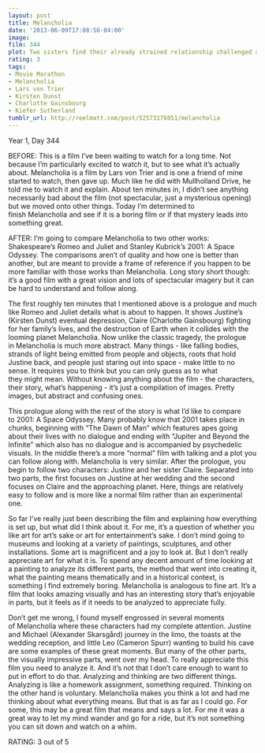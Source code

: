 ```yaml
---
layout: post
title: Melancholia
date: '2013-06-09T17:08:56-04:00'
image: 
film: 344
plot: Two sisters find their already strained relationship challenged as a mysterious new planet threatens to collide with the Earth.
rating: 3
tags:
- Movie Marathon
- Melancholia
- Lars von Trier
- Kirsten Dunst
- Charlotte Gainsbourg
- Kiefer Sutherland
tumblr_url: http://reelmatt.com/post/52573176851/melancholia
---
```


Year 1, Day 344

BEFORE: This is a film I’ve been waiting to watch for a long time. Not because I’m particularly excited to watch it, but to see what it’s actually about. Melancholia is a film by Lars von Trier and is one a friend of mine started to watch, then gave up. Much like he did with Mullholland Drive, he told me to watch it and explain. About ten minutes in, I didn’t see anything necessarily bad about the film (not spectacular, just a mysterious opening) but we moved onto other things. Today I’m determined to finish Melancholia and see if it is a boring film or if that mystery leads into something great.

AFTER: I’m going to compare Melancholia to two other works: Shakespeare’s Romeo and Juliet and Stanley Kubrick’s 2001: A Space Odyssey. The comparisons aren’t of quality and how one is better than another, but are meant to provide a frame of reference if you happen to be more familiar with those works than Melancholia. Long story short though: it’s a good film with a great vision and lots of spectacular imagery but it can be hard to understand and follow along.

The first roughly ten minutes that I mentioned above is a prologue and much like Romeo and Juliet details what is about to happen. It shows Justine’s (Kirsten Dunst) eventual depression, Claire (Charlotte Gainsbourg) fighting for her family’s lives, and the destruction of Earth when it collides with the looming planet Melancholia. Now unlike the classic tragedy, the prologue in Melancholia is much more abstract. Many things - like falling bodies, strands of light being emitted from people and objects, roots that hold Justine back, and people just staring out into space - make little to no sense. It requires you to think but you can only guess as to what they might mean. Without knowing anything about the film - the characters, their story, what’s happening - it’s just a compilation of images. Pretty images, but abstract and confusing ones.

This prologue along with the rest of the story is what I’d like to compare to 2001: A Space Odyssey. Many probably know that 2001 takes place in chunks, beginning with “The Dawn of Man” which features apes going about their lives with no dialogue and ending with “Jupiter and Beyond the Infinite” which also has no dialogue and is accompanied by psychedelic visuals. In the middle there’s a more “normal” film with talking and a plot you can follow along with. Melancholia is very similar. After the prologue, you begin to follow two characters: Justine and her sister Claire. Separated into two parts, the first focuses on Justine at her wedding and the second focuses on Claire and the approaching planet. Here, things are relatively easy to follow and is more like a normal film rather than an experimental one.

So far I’ve really just been describing the film and explaining how everything is set up, but what did I think about it. For me, it’s a question of whether you like art for art’s sake or art for entertainment’s sake. I don’t mind going to museums and looking at a variety of paintings, sculptures, and other installations. Some art is magnificent and a joy to look at. But I don’t really appreciate art for what it is. To spend any decent amount of time looking at a painting to analyze its different parts, the method that went into creating it, what the painting means thematically and in a historical context, is something I find extremely boring. Melancholia is analogous to fine art. It’s a film that looks amazing visually and has an interesting story that’s enjoyable in parts, but it feels as if it needs to be analyzed to appreciate fully.

Don’t get me wrong, I found myself engrossed in several moments of Melancholia where these characters had my complete attention. Justine and Michael (Alexander Skarsgård) journey in the limo, the toasts at the wedding reception, and little Leo (Cameron Spurr) wanting to build his cave are some examples of these great moments. But many of the other parts, the visually impressive parts, went over my head. To really appreciate this film you need to analyze it. And it’s not that I don’t care enough to want to put in effort to do that. Analyzing and thinking are two different things. Analyzing is like a homework assignment, something required. Thinking on the other hand is voluntary. Melancholia makes you think a lot and had me thinking about what everything means. But that is as far as I could go. For some, this may be a great film that means and says a lot. For me it was a great way to let my mind wander and go for a ride, but it’s not something you can sit down and watch on a whim.

RATING: 3 out of 5
